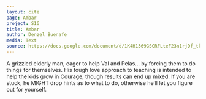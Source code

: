 ```yaml
---
layout: cite
page: Ambar
project: S16
title: Ambar
author: Denzel Buenafe
media: Text
source: https://docs.google.com/document/d/1K4H1369GSCRFLteF23n1rjDf_tke8aqb4F7cfBas3RI/edit?usp=sharing
---
```

A grizzled elderly man, eager to help Val and Pelas... by forcing them to do things for themselves. His tough love approach to teaching is intended to help the kids grow in Courage, though results can end up mixed. If you are stuck, he MIGHT drop hints as to what to do, otherwise he’ll let you figure out for yourself.
